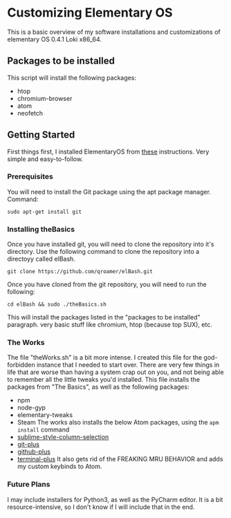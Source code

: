 # Customizing Elementary OS
This is a basic overview of my software installations and customizations of elementary OS 0.4.1 Loki x86_64.

## Packages to be installed
This script will install the following packages:
* htop
* chromium-browser
* atom
* neofetch

## Getting Started
First things first, I installed ElementaryOS from [these](https://elementary.io/docs/installation#installation) instructions. Very simple and easy-to-follow.

### Prerequisites
You will need to install the Git package using the apt package manager.
Command:
```
sudo apt-get install git
```

### Installing theBasics
Once you have installed git, you will need to clone the repository into it's directory.
Use the following command to clone the repository into a directoyy called elBash.
```
git clone https://github.com/qroamer/elBash.git
```

Once you have cloned from the git repository, you will need to run the following:
```
cd elBash && sudo ./theBasics.sh
```
This will install the packages listed in the "packages to be installed" paragraph. very basic stuff like chromium, htop (because top SUX), etc.

### The Works
The file "theWorks.sh" is a bit more intense. I created this file for the god-forbidden instance that I needed to start over. There are very few things in life that are worse than having a system crap out on you, and not being able to remember all the little tweaks you'd installed. This file installs the packages from "The Basics", as well as the following packages:
* npm
* node-gyp
* elementary-tweaks
* Steam
The works also installs the below Atom packages, using the `apm install` command
* [sublime-style-column-selection](https://atom.io/packages/Sublime-Style-Column-Selection)
* [git-plus](https://atom.io/packages/git-plus)
* [github-plus](https://atom.io/packages/github-plus)
* [terminal-plus](https://atom.io/packages/terminal-plus)
It also gets rid of the FREAKING MRU BEHAVIOR and adds my custom keybinds to Atom.

### Future Plans
I may include installers for Python3, as well as the PyCharm editor. It is a bit resource-intensive, so I don't know if I will include that in the end.
